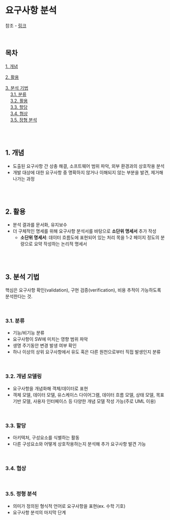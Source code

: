 # 요구사항 분석
참조 - [링크](https://velog.io/@kjh03160/1-소프트웨어-설계.-1.-요구-사항-확인.-2-요구-사항-분석)

<br>

## 목차
<p>

[1. 개념](#1-개념)
</p>
<p>

[2. 활용](#2-활용)
</p>
<p>

[3. 분석 기법](#3-분석-기법)<br>
&nbsp; &nbsp; [3.1. 분류](#31-분류)<br>
&nbsp; &nbsp; [3.2. 활용](#32-활용)<br>
&nbsp; &nbsp; [3.3. 할당](#33-할당)<br>
&nbsp; &nbsp; [3.4. 협상](#34-협상)<br>
&nbsp; &nbsp; [3.5. 정형 분석](#35-정형-분석)
</p>

<br><br>

## 1. 개념
<p>

- 도출된 요구사항 간 상충 해결, 소프트웨어 범위 파악, 외부 환경과의 상호작용 분석
- 개발 대상에 대한 요구사항 중 명확하지 않거나 이해되지 않는 부분을 발견, 제거해나가는 과정
</p>

<br><br>

## 2. 활용
<p>

- 분석 결과를 문서화, 유지보수
- 더 구체적인 명세를 위해 요구사항 분석서를 바탕으로 **소단위 명세서** 추가 작성
    - **소단위 명세서**: 데이터 흐름도에 표현되어 있는 처리 목을 1-2 페이지 정도의 분량으로 요약 작성하는 논리적 명세서
</p>

<br><br>

## 3. 분석 기법
<p>핵심은 요구사항 확인(validation), 구현 검증(verification), 비용 추적이 가능하도록 분석한다는 것.</p>

<br>

### 3.1. 분류
<p>

- 기능/비기능 분류
- 요구사항이 SW에 미치는 영향 범위 파악
- 생명 주기동안 변경 발생 여부 확인
- 하나 이상의 상위 요구사항에서 유도 혹은 다른 원천으로부터 직접 발생인지 분류
</p>

<br>

### 3.2. 개념 모델링
<p>

- 요구사항을 개념화해 객체/데이터로 표현
- 객체 모델, 데이터 모델, 유스케이스 다이어그램, 데이터 흐름 모델, 상태 모델, 목표 기반 모델, 사용자 인터페이스 등 다양한 개념 모델 작성 가능(주로 UML 이용)
</p>

<br>

### 3.3. 할당
<p>

- 아키텍처, 구성요소를 식별하는 활동
- 다른 구성요소와 어떻게 상호작용하는지 분석해 추가 요구사항 발견 가능
</p>

<br>

### 3.4. 협상

<br>

### 3.5. 정형 분석
<p>

- 의미가 정의된 형식적 언어로 요구사항을 표현(ex.  수학 기호)
- 요구사항 분석의 마지막 단계
</p>